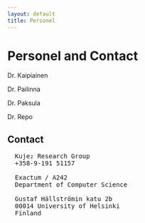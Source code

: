 ```yaml
---
layout: default
title: Personel
---
```


# Personel and Contact

Dr. Kaipiainen

Dr. Pailinna

Dr. Paksula

Dr. Repo

## Contact

<pre>
  Kuje₂ Research Group
  +358-9-191 51157

  Exactum / A242
  Department of Computer Science

  Gustaf Hällströmin katu 2b
  00014 University of Helsinki
  Finland
</pre>